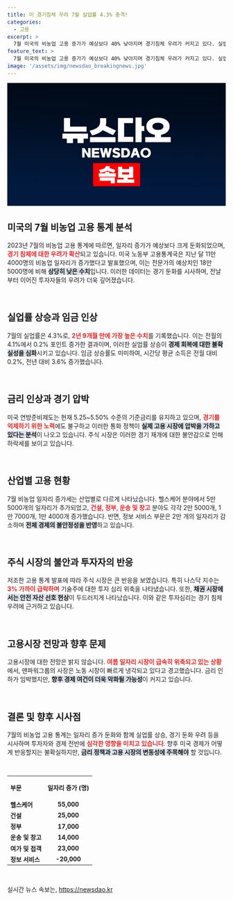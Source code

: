 ```yaml
---
title: 미 경기침체 우려 7월 실업률 4.3% 충격!
categories:
  - 고용
excerpt: >
  7월 미국의 비농업 고용 증가가 예상보다 40% 낮아지며 경기침체 우려가 커지고 있다. 실업률 또한 2년 9개월 만에 최고치를 기록, 주식시장에서 공포가 확산되고 채권으로의 안전자산 선호가 증가하고 있다.
feature_text: >
  7월 미국의 비농업 고용 증가가 예상보다 40% 낮아지며 경기침체 우려가 커지고 있다. 실업률 또한 2년 9개월 만에 최고치를 기록, 주식시장에서 공포가 확산되고 채권으로의 안전자산 선호가 증가하고 있다.
image: '/assets/img/newsdao_breakingnews.jpg'
---
```


<p><img src="/assets/img/newsdao_breakingnews.jpg" alt="ontimetimes 속보" /></p>

<h2 data-ke-size="size26">미국의 7월 비농업 고용 통계 분석</h2>

<p data-ke-size="size16">2023년 7월의 비농업 고용 통계에 따르면, 일자리 증가가 예상보다 크게 둔화되었으며, <b><span style="color: #ee2323;">경기 침체에 대한 우려가 확산</span></b>되고 있습니다. 미국 노동부 고용통계국은 지난 달 11만 4000명의 비농업 일자리가 증가했다고 발표했으며, 이는 전문가의 예상치인 18만 5000명에 비해 <b><span style="background-color: #21538527;">상당히 낮은 수치</span></b>입니다. 이러한 데이터는 경기 둔화를 시사하며, 전날부터 이어진 투자자들의 우려가 더욱 깊어졌습니다.</p>

<p data-ke-size="size16">&nbsp;</p>

<h2 data-ke-size="size26">실업률 상승과 임금 인상</h2>

<p data-ke-size="size16">7월의 실업률은 4.3%로, <b><span style="color: #ee2323;">2년 9개월 만에 가장 높은 수치</span></b>를 기록했습니다. 이는 전월의 4.1%에서 0.2% 포인트 증가한 결과이며, 이러한 실업률 상승이 <b><span style="background-color: #21538527;">경제 회복에 대한 불확실성을 심화</span></b>시키고 있습니다. 임금 상승률도 미미하여, 시간당 평균 소득은 전월 대비 0.2%, 전년 대비 3.6% 증가했습니다.</p>

<p data-ke-size="size16">&nbsp;</p>

<h2 data-ke-size="size26">금리 인상과 경기 압박</h2>

<p data-ke-size="size16">미국 연방준비제도는 현재 5.25~5.50% 수준의 기준금리를 유지하고 있으며, <b><span style="color: #ee2323;">경기를 억제하기 위한 노력</span></b>에도 불구하고 이러한 통화 정책이 <b><span style="background-color: #21538527;">실제 고용 시장에 압박을 가하고 있다는 분석</span></b>이 나오고 있습니다. 주식 시장은 이러한 경기 재개에 대한 불안감으로 인해 하락세를 보이고 있습니다.</p>

<p data-ke-size="size16">&nbsp;</p>

<h2 data-ke-size="size26">산업별 고용 현황</h2>

<p data-ke-size="size16">7월 비농업 일자리 증가세는 산업별로 다르게 나타났습니다. 헬스케어 분야에서 5만 5000개의 일자리가 추가되었고, <b><span style="color: #ee2323;">건설, 정부, 운송 및 창고</span></b> 분야도 각각 2만 5000개, 1만 7000개, 1만 4000개 증가했습니다. 반면, 정보 서비스 부문은 2만 개의 일자리가 감소하며 <b><span style="background-color: #21538527;">전체 경제의 불안정성을 반영</span></b>하고 있습니다.</p>

<p data-ke-size="size16">&nbsp;</p>

<h2 data-ke-size="size26">주식 시장의 불안과 투자자의 반응</h2>

<p data-ke-size="size16">저조한 고용 통계 발표에 따라 주식 시장은 큰 반응을 보였습니다. 특히 나스닥 지수는 <b><span style="color: #ee2323;">3% 가까이 급락하며</span></b> 기술주에 대한 투자 심리 위축을 나타냈습니다. 또한, <b><span style="background-color: #21538527;">채권 시장에서는 안전 자산 선호 현상</span></b>이 두드러지게 나타났습니다. 이와 같은 투자심리는 경기 침체 우려에 근거하고 있습니다.</p>

<p data-ke-size="size16">&nbsp;</p>

<h2 data-ke-size="size26">고용시장 전망과 향후 문제</h2>

<p data-ke-size="size16">고용시장에 대한 전망은 밝지 않습니다. <b><span style="color: #ee2323;">여름 일자리 시장이 급속히 위축되고 있는 상황</span></b>에서, 맨파워그룹의 사장은 노동 시장이 빠르게 냉각되고 있다고 경고했습니다. 금리 인하가 임박했지만, <b><span style="background-color: #21538527;">향후 경제 여건이 더욱 악화될 가능성</span></b>이 커지고 있습니다.</p>

<p data-ke-size="size16">&nbsp;</p>

<h2 data-ke-size="size26">결론 및 향후 시사점</h2>

<p data-ke-size="size16">7월의 비농업 고용 통계는 일자리 증가 둔화와 함께 실업률 상승, 경기 둔화 우려 등을 시사하며 투자자와 경제 전반에 <b><span style="color: #ee2323;">심각한 영향을 미치고 있습니다</span></b>. 향후 미국 경제가 어떻게 반응할지는 불확실하지만, <b><span style="background-color: #21538527;">금리 정책과 고용 시장의 변동성에 주목해야</span></b> 할 것입니다.</p>

<p data-ke-size="size16">&nbsp;</p>

<table style="width: 100%; border-collapse: collapse; box-sizing: border-box;">
  <tr>
    <th style="text-align: left; height: 46px;">부문</th>
    <th style="text-align: center; height: 46px;">일자리 증가 (명)</th>
  </tr>
  <tr>
    <td style="text-align: left; height: 17px;"><b>헬스케어</b></td>
    <td style="text-align: center; height: 17px;"><b>55,000</b></td>
  </tr>
  <tr>
    <td style="text-align: left; height: 17px;"><b>건설</b></td>
    <td style="text-align: center; height: 17px;"><b>25,000</b></td>
  </tr>
  <tr>
    <td style="text-align: left; height: 17px;"><b>정부</b></td>
    <td style="text-align: center; height: 17px;"><b>17,000</b></td>
  </tr>
  <tr>
    <td style="text-align: left; height: 17px;"><b>운송 및 창고</b></td>
    <td style="text-align: center; height: 17px;"><b>14,000</b></td>
  </tr>
  <tr>
    <td style="text-align: left; height: 17px;"><b>여가 및 접객</b></td>
    <td style="text-align: center; height: 17px;"><b>23,000</b></td>
  </tr>
  <tr>
    <td style="text-align: left; height: 17px;"><b>정보 서비스</b></td>
    <td style="text-align: center; height: 17px;"><b>-20,000</b></td>
  </tr>
</table>

<p data-ke-size="size16">&nbsp;</p>
실시간 뉴스 속보는, <a href="https://newsdao.kr" rel="dofollow">https://newsdao.kr</a>


